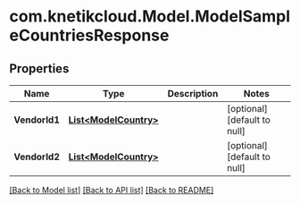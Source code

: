 # com.knetikcloud.Model.ModelSampleCountriesResponse
## Properties

Name | Type | Description | Notes
------------ | ------------- | ------------- | -------------
**VendorId1** | [**List&lt;ModelCountry&gt;**](ModelCountry.md) |  | [optional] [default to null]
**VendorId2** | [**List&lt;ModelCountry&gt;**](ModelCountry.md) |  | [optional] [default to null]

[[Back to Model list]](../README.md#documentation-for-models) [[Back to API list]](../README.md#documentation-for-api-endpoints) [[Back to README]](../README.md)

